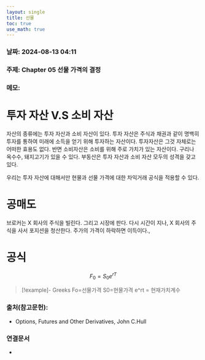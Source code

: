 ```yaml
---
layout: single
title: 선물
toc: true
use_math: true
---
```

### 날짜: 2024-08-13 04:11

### 주제: Chapter 05 선물 가격의 결정

### 메모: 

# 투자 자산 V.S 소비 자산
자산의 종류에는 투자 자산과 소비 자산이 있다. 투자 자산은 주식과 채권과 같이 명백히 투자를 통하여 미래에 소득을 얻기 위해 투자하는 자산이다. 투자자산은 그것 자체로는 어떠한 효용도 없다. 반면 소비자산은 소비를 위해 주로 가치가 있는 자산이다. 구리나 옥수수, 돼지고기가 있을 수 있다. 부동산은 투자 자산과 소비 자산 모두의 성격을 갖고 있다.

우리는 투자 자산에 대해서만 현물과 선물 가격에 대한 차익거래 공식을 적용할 수 있다.

# 공매도

브로커는 X 회사의 주식을 빌린다. 그리고 시장에 판다. 다시 시간이 지나, X 회사의 주식을 사서 포지션을 청산한다. 주가의 가격이 하락하면 이득이다.,

# 공식

$$
F_0=S_0e^{rT}
$$

> [!example]- Greeks
> Fo=선물가격
> S0=현물가격
> e^rt = 현재가치계수




### 출처(참고문헌):
- Options, Futures and Other Derivatives, John C.Hull

### 연결문서
- 